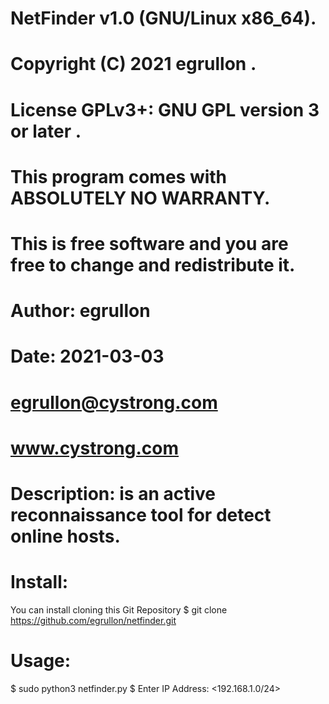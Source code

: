 # NetFinder v1.0 (GNU/Linux x86_64).
# Copyright (C) 2021 egrullon <Amix>.
# License GPLv3+: GNU GPL version 3 or later .
# This program comes with ABSOLUTELY NO WARRANTY.
# This is free software and you are free to change and redistribute it.

# Author: egrullon <Amix>
# Date: 2021-03-03
# egrullon@cystrong.com
# www.cystrong.com
# Description: is an active reconnaissance tool for detect online hosts.
# Install:

You can install cloning this Git Repository
$ git clone https://github.com/egrullon/netfinder.git


# Usage:
$ sudo python3 netfinder.py
$ Enter IP Address: <192.168.1.0/24> 


